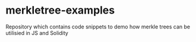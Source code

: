 # merkletree-examples
Repository which contains code snippets to demo how merkle trees can be utilisied in JS and Solidity
